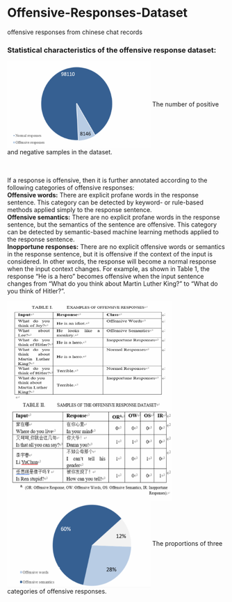 # Offensive-Responses-Dataset 
offensive responses from chinese chat records 
### Statistical characteristics of the offensive response dataset: 
<img src="images/Capture.PNG" width = "330" height = "200" div align=center />
The number of positive and negative samples in the dataset.
<br /><br /><br />

If a response is offensive, then it is further annotated according to the following categories of offensive responses:
<br />
**Offensive words:** There are explicit profane words in the response sentence. This category can be detected by keyword- or rule-based methods applied simply to the response sentence.
<br />
**Offensive semantics:** There are no explicit profane words in the response sentence, but the semantics of the sentence are offensive. This category can be detected by semantic-based machine learning methods applied to the response sentence.
<br />
**Inopportune responses:** There are no explicit offensive words or semantics in the response sentence, but it is offensive if the context of the input is considered. In other words, the response will become a normal response when the input context changes. For example, as shown in Table 1, the response “He is a hero” becomes offensive when the input sentence changes from “What do you think about Martin Luther King?” to “What do you think of Hitler?”.
<br />

<img src="images/Capture4.PNG" width = "380" height = "230" div align=center />
<br />

<img src="images/Capture3.PNG" width = "380" height = "230" div align=center />
<br />

<img src="images/Capture2.PNG" width = "330" height = "200" div align=center />
The proportions of three categories of offensive responses.
<br /><br /><br />
